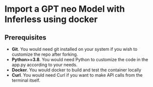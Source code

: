 # Import a GPT neo Model with Inferless using docker 

## Prerequisites
- **Git**. You would need git installed on your system if you wish to customize the repo after forking.
- **Python>=3.8**. You would need Python to customize the code in the app.py according to your needs.
- **Docker**. You would docker to build and test the container locally
- **Curl**. You would need Curl if you want to make API calls from the terminal itself.
